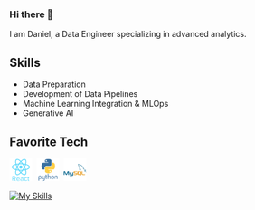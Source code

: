### Hi there 👋

I am Daniel, a Data Engineer specializing in advanced analytics.

## Skills
- Data Preparation
- Development of Data Pipelines
- Machine Learning Integration & MLOps
- Generative AI
  
## Favorite Tech
<div>
  <img src="https://github.com/devicons/devicon/blob/master/icons/react/react-original-wordmark.svg" title="React" alt="React" width="40" height="40"/>&nbsp;
  <img src="https://github.com/devicons/devicon/blob/master/icons/python/python-original-wordmark.svg" title="Python" alt="Py" width="40" height="40"/>&nbsp;
  <img src="https://github.com/devicons/devicon/blob/master/icons/mysql/mysql-original-wordmark.svg" title="SQL" alt="SQL" width="40" height="40"/>&nbsp;
<div>

[![My Skills](https://skillicons.dev/icons?i=py,azure,tensorflow,flask,js,html,css,cpp,nodejs,wordpress&theme=dark)](https://skillicons.dev)
